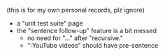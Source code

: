 (this is for my own personal records, plz ignore)

* a "unit test suite" page
* the "sentence follow-up" feature is a bit messed
	* no need for "..." after "recursive."
   * ":YouTube videos" should have pre-sentence
